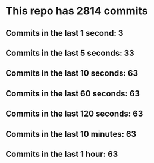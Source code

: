 # This repo has 2814 commits

## Commits in the last 1 second: 3
## Commits in the last 5 seconds: 33
## Commits in the last 10 seconds: 63
## Commits in the last 60 seconds: 63
## Commits in the last 120 seconds: 63
## Commits in the last 10 minutes: 63
## Commits in the last 1 hour: 63
